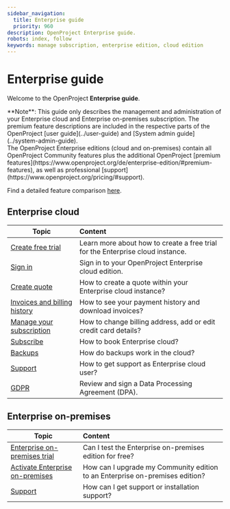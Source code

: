 ```yaml
---
sidebar_navigation:
  title: Enterprise guide
  priority: 960
description: OpenProject Enterprise guide.
robots: index, follow
keywords: manage subscription, enterprise edition, cloud edition
---
```

# Enterprise guide

Welcome to the OpenProject **Enterprise guide**.

<div class="alert alert-info" role="alert">
**Note**: This guide only describes the management and administration of your Enterprise cloud and Enterprise on-premises subscription. 
The premium feature descriptions are included in the respective parts of the OpenProject [user guide](../user-guide) and [System admin guide](../system-admin-guide).
</div>
The OpenProject Enterprise editions (cloud and on-premises) contain all OpenProject Community features plus the additional OpenProject [premium features](https://www.openproject.org/de/enterprise-edition/#premium-features), as well as professional [support](https://www.openproject.org/pricing/#support).

Find a detailed feature comparison [here](https://www.openproject.org/pricing/#features).


## Enterprise cloud

| Topic                                                        | Content                                                      |
| ------------------------------------------------------------ | :----------------------------------------------------------- |
| [Create free trial](./enterprise-cloud-guide/create-cloud-trial) | Learn more about how to create a free trial for the Enterprise cloud instance. |
| [Sign in](./enterprise-cloud-guide/sign-in/)                 | Sign in to your OpenProject Enterprise cloud edition.        |
| [Create quote](./enterprise-cloud-guide/create-quote-cloud)  | How to create a quote within your Enterprise cloud instance? |
| [Invoices and billing history](./enterprise-cloud-guide/invoices-and-billing-history) | How to see your payment history and download invoices?       |
| [Manage your subscription](./enterprise-cloud-guide/manage-cloud-subscription) | How to change billing address, add or edit credit card details? |
| [Subscribe](./enterprise-cloud-guide/book-cloud)             | How to book Enterprise cloud?                                |
| [Backups](./enterprise-cloud-guide/backups)                  | How do backups work in the cloud?                            |
| [Support](./enterprise-cloud-guide/support)                  | How to get support as Enterprise cloud user?                 |
| [GDPR](./enterprise-cloud-guide/gdpr-compliance)                        | Review and sign a Data Processing Agreement (DPA).           |



## Enterprise on-premises

| Topic                                                        | Content                                                      |
| ------------------------------------------------------------ | :----------------------------------------------------------- |
| [Enterprise on-premises trial](./enterprise-on-premises-guide/enterprise-on-premises-trial/) | Can I test the Enterprise on-premises edition for free?      |
| [Activate Enterprise on-premises](./enterprise-on-premises-guide/activate-enterprise-on-premises) | How can I upgrade my Community edition to an Enterprise on-premises edition? |
| [Support](./enterprise-on-premises-guide/support)            | How can I get support or installation support?               |

